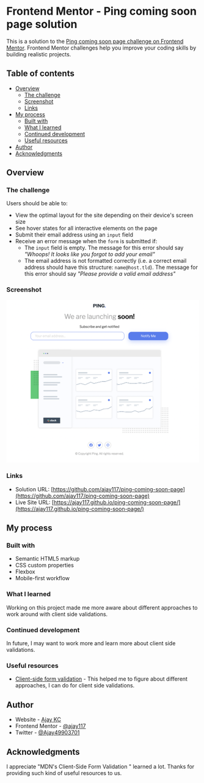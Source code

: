 # Frontend Mentor - Ping coming soon page solution

This is a solution to the [Ping coming soon page challenge on Frontend Mentor](https://www.frontendmentor.io/challenges/ping-single-column-coming-soon-page-5cadd051fec04111f7b848da). Frontend Mentor challenges help you improve your coding skills by building realistic projects.

## Table of contents

- [Overview](#overview)
  - [The challenge](#the-challenge)
  - [Screenshot](#screenshot)
  - [Links](#links)
- [My process](#my-process)
  - [Built with](#built-with)
  - [What I learned](#what-i-learned)
  - [Continued development](#continued-development)
  - [Useful resources](#useful-resources)
- [Author](#author)
- [Acknowledgments](#acknowledgments)

## Overview

### The challenge

Users should be able to:

- View the optimal layout for the site depending on their device's screen size
- See hover states for all interactive elements on the page
- Submit their email address using an `input` field
- Receive an error message when the `form` is submitted if:
  - The `input` field is empty. The message for this error should say _"Whoops! It looks like you forgot to add your email"_
  - The email address is not formatted correctly (i.e. a correct email address should have this structure: `name@host.tld`). The message for this error should say _"Please provide a valid email address"_

### Screenshot

![](./screenshot.jpg)

### Links

- Solution URL: [https://github.com/ajay117/ping-coming-soon-page](https://github.com/ajay117/ping-coming-soon-page)
- Live Site URL: [https://ajay117.github.io/ping-coming-soon-page/](https://ajay117.github.io/ping-coming-soon-page/)

## My process

### Built with

- Semantic HTML5 markup
- CSS custom properties
- Flexbox
- Mobile-first workflow

### What I learned

Working on this project made me more aware about different approaches to work around with client side validations.

### Continued development

In future, I may want to work more and learn more about client side validations.

### Useful resources

- [Client-side form validation](https://developer.mozilla.org/en-US/docs/Learn/Forms/Form_validation#validating_forms_using_javascript) - This helped me to figure about different approaches, I can do for client side validations.

## Author

- Website - [Ajay KC](https://github.com/ajay117)
- Frontend Mentor - [@ajay117](https://www.frontendmentor.io/profile/ajay117)
- Twitter - [@Ajay49903701](https://www.twitter.com/Ajay49903701)

## Acknowledgments

I appreciate "MDN's Client-Side Form Validation " learned a lot. Thanks for providing such kind of useful resources to us.
